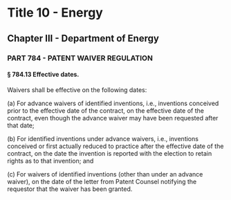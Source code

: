 
# Title 10 - Energy
## Chapter III - Department of Energy
### PART 784 - PATENT WAIVER REGULATION
#### § 784.13 Effective dates.

Waivers shall be effective on the following dates:

(a) For advance waivers of identified inventions, i.e., inventions conceived prior to the effective date of the contract, on the effective date of the contract, even though the advance waiver may have been requested after that date;

(b) For identified inventions under advance waivers, i.e., inventions conceived or first actually reduced to practice after the effective date of the contract, on the date the invention is reported with the election to retain rights as to that invention; and

(c) For waivers of identified inventions (other than under an advance waiver), on the date of the letter from Patent Counsel notifying the requestor that the waiver has been granted.
